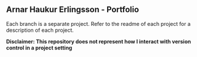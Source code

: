 ## Arnar Haukur Erlingsson - Portfolio

Each branch is a separate project. Refer to the readme of each project for a description of each project.

**Disclaimer: This repository does not represent how I interact with version control in a project setting**
